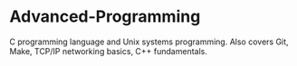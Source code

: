 # Advanced-Programming
C programming language and Unix systems programming. Also covers Git, Make, TCP/IP networking basics, C++ fundamentals.
